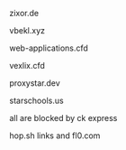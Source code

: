 <p>zixor.de</p>
<p>vbekl.xyz</p>
<p>web-applications.cfd</p>
<p>vexlix.cfd</p>
<p>proxystar.dev</p>
<p>starschools.us</p>

<p>all are blocked by ck express</p>

<p>hop.sh links and fl0.com</p>
